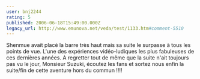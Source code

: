```yaml
---
user: bnj2244
rating: 5
published: 2006-06-18T15:49:00.000Z
legacy_url: http://www.emunova.net/veda/test/1133.htm#comment-5510
---
```

Shenmue avait placé la barre très haut mais sa suite le surpasse à tous les points de vue. L'une des expériences vidéo-ludiques les plus fabuleuses de ces dernières années. A regretter tout de même que la suite n'ait toujours pas vu le jour, Monsieur Suzuki, écoutez les fans et sortez nous enfin la suite/fin de cette aventure hors du commun !!!!